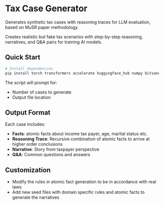 # Tax Case Generator

Generates synthetic tax cases with reasoning traces for LLM evaluation, based on MuSR paper methodology.

Creates realistic but fake tax scenarios with step-by-step reasoning, narratives, and Q&A pairs for training AI models.

## Quick Start

```bash
# Install dependencies
pip install torch transformers accelerate huggingface_hub numpy bitsandbytes

```

The script will prompt for:
- Number of cases to generate
- Output file location

## Output Format

Each case includes:
- **Facts**: atomic facts about income tax payer, age, marital status etc.
- **Reasoning Trace**: Recursive combination of atomic facts to arrive at higher order conclusions
- **Narrative**: Story from taxpayer perspective  
- **Q&A**: Common questions and answers

## Customization
- Modify the rules in atomic fact generation to be in accordance with real laws
- Add new seed files with domain specific rules and atomic facts to generate the narratives


